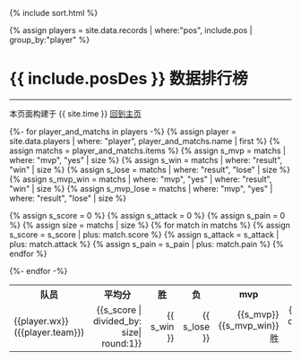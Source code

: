 {% include sort.html %}

{% assign players = site.data.records | where:"pos", include.pos | group_by:"player" %}

# {{ include.posDes }} 数据排行榜
---  
本页面构建于 {{ site.time }}
[回到主页](index.html)

<table>
 <tr>
    <th>队员</th>
  <th>平均分</th>
    <th>胜</th>
    <th>负</th>
    <th>mvp</th>
  <th>输出</th> 
  <th>承伤</th> 
 </tr>
{%- for player_and_matchs in players -%}
  {% assign player = site.data.players | where: "player", player_and_matchs.name | first %}
  {% assign matchs = player_and_matchs.items %}
  {% assign s_mvp = matchs | where: "mvp", "yes" | size %}
  {% assign s_win = matchs | where: "result", "win" | size %}
  {% assign s_lose = matchs | where: "result", "lose" | size %}
  {% assign s_mvp_win = matchs | where: "mvp", "yes" | where: "result", "win"  | size %}
  {% assign s_mvp_lose = matchs | where: "mvp", "yes" | where: "result", "lose"  | size %}
 
 
  {% assign s_score = 0 %}
    {% assign s_attack = 0 %}
      {% assign s_pain = 0 %}
      {% assign size = matchs | size %}
  {% for match in matchs %}
    {% assign s_score = s_score | plus: match.score  %}
    {% assign s_attack = s_attack | plus: match.attack %}
    {% assign s_pain = s_pain | plus: match.pain %}
  {% endfor %}
 
 
  <tr>
    <td>  {{player.wx}}  <br>  ({{player.team}}) </td>  
 <td style="text-align:right">  {{s_score | divided_by: size| round:1}} </td>
    <td style="text-align:right">  {{ s_win }}   </td>
    <td style="text-align:right">  {{ s_lose }}   </td>
 <td style="text-align:right">  {{s_mvp}} <br> {{s_mvp_win}}胜 </td>
 <td style="text-align:right">  {{s_attack | divided_by: size | round:1}} </td>
 <td style="text-align:right">  {{s_pain | divided_by: size | round:1}} </td>
  </tr>
{%- endfor -%}
</table>




